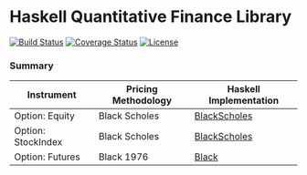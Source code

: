 # Haskell Quantitative Finance Library

[![Build Status](https://travis-ci.org/cokleisli/hqfl.svg?branch=master)](https://travis-ci.org/cokleisli/hqfl)
[![Coverage Status](https://coveralls.io/repos/github/cokleisli/hqfl/badge.svg?branch=master)](https://coveralls.io/github/cokleisli/hqfl?branch=master)
[![License](https://img.shields.io/hexpm/l/plug.svg)](https://github.com/cokleisli/hqfl/blob/master/LICENSE)

### Summary

| Instrument | Pricing Methodology | Haskell Implementation |
|------------|---------------------|------------------------|
| Option: Equity | Black Scholes | [BlackScholes](https://github.com/cokleisli/hqfl/blob/master/src/Finance/Hqfl/Pricer/BlackScholes.hs) |
| Option: StockIndex | Black Scholes | [BlackScholes](https://github.com/cokleisli/hqfl/blob/master/src/Finance/Hqfl/Pricer/BlackScholes.hs) |
| Option: Futures | Black 1976 | [Black](https://github.com/cokleisli/hqfl/blob/master/src/Finance/Hqfl/Pricer/Black.hs) |
